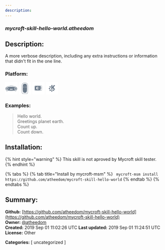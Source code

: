 ```yaml
---
description: 
---
```


### _mycroft-skill-hello-world.atheedom_  
## Description:  
A more verbose description, including any extra instructions or
information that didn't fit in the one line.  
  
  
### Platform:  
 ![Mark I](../.gitbook/assets/mark-1-icon.png)  ![Mark II](../.gitbook/assets/mark-2-icon.png)  ![Picroft](../.gitbook/assets/picroft-icon.png)  ![plasmoid](../.gitbook/assets/kde.png)   
### Examples:  
> Hello world.  
> Greetings planet earth.  
> Count up.  
> Count down.  
  
## Installation:  
{% hint style="warning" %}
This skill is not aproved by Mycroft skill tester.
{% endhint %}
    
{% tabs %}
{% tab title="Install by mycroft-msm" %}
``` mycroft-msm install https://github.com/atheedom/mycroft-skill-hello-world```
{% endtab %}
  {% endtabs %}
    
## Summary:  
**Github:** [https://github.com/atheedom/mycroft-skill-hello-world](https://github.com/atheedom/mycroft-skill-hello-world)  
**Owner:** [@atheedom](https://github.com/atheedom)  
**Created:** 2019 Sep 01 11:02:26 UTC  **Last updated:** 2019 Sep 01 11:24:51 UTC  
**License:** Other  
  
**Categories:** [ uncategorized ]   
